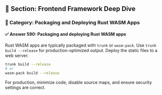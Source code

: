 ## 📘 Section: Frontend Framework Deep Dive  
### 🔹 Category: Packaging and Deploying Rust WASM Apps  
#### ✅ Answer 590: Packaging and deploying Rust WASM apps

Rust WASM apps are typically packaged with `trunk` or `wasm-pack`. Use `trunk build --release` for production-optimized output. Deploy the static files to a web server.

```sh
trunk build --release
# or
wasm-pack build --release
```

For production, minimize code, disable source maps, and ensure security settings are correct.
